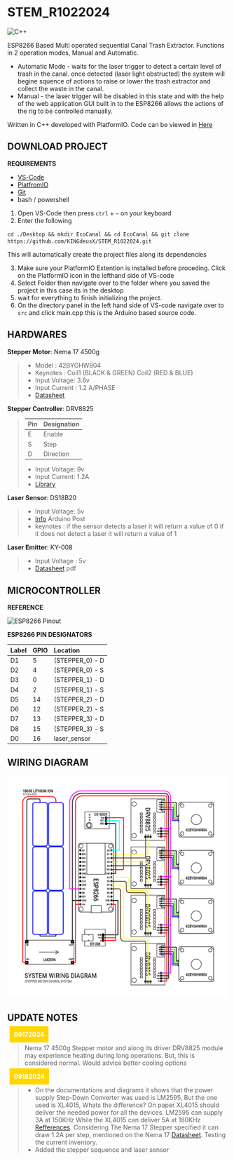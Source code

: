 # STEM\_R1022024

![C++](https://img.shields.io/badge/c++-%2300599C.svg?style=for-the-badge&logo=c%2B%2B&logoColor=white)

ESP8266 Based Multi operated sequential Canal Trash Extractor. Functions in 2 operation modes, Manual and Automatic.
* Automatic Mode - waits for the laser trigger to detect a certain level of trash in the canal. once detected (laser light obstructed) the system will begine squence of actions to raise or lower the trash extractor and collect the waste in the canal.
* Manual - the laser trigger will be disabled in this state and with the help of the web application GUI built in to the ESP8266 allows the actions of the rig to be controlled manually.

Written in C++ developed with PlatformIO.
Code can be viewed in [Here](./src/main.cpp)

## DOWNLOAD PROJECT
**REQUIREMENTS**
* [VS-Code](https://code.visualstudio.com/download)
* [PlatfromIO](https://platformio.org/install/ide?install=vscode)
* [Git](https://git-scm.com/downloads)
* bash / powershell

1. Open VS-Code then press `ctrl` + `~` on your keyboard
2. Enter the following
```
cd ./Desktop && mkdir EcoCanal && cd EcoCanal && git clone https://github.com/KINGdeusX/STEM_R1022024.git
```
This will automatically create the project files along its dependencies

3. Make sure your PlatformIO Extention is installed before proceding. Click on the PlatformIO icon in the lefthand side of VS-code
4. Select Folder then navigate over to the folder where you saved the project in this case its in the desktop
5. wait for everything to finish initializing the project.
6. On the directory panel in the left hand side of VS-code navigate over to `src` and click main.cpp this is the Arduino based source code.

## HARDWARES

**Stepper Motor**: Nema 17 4500g

> * Model : 42BYGHW804
> * Keynotes : Coil1 (BLACK & GREEN) Coil2 (RED & BLUE)
> * Input Voltage: 3.6v
> * Input Current : 1.2 A/PHASE
> * [Datasheet](https://grobotronics.com/stepper-motor-42byghw804.html?sl=en&srsltid=AfmBOoob1S9VRoTaBIgixzCNw4r2lPHLdatZdNhg1EAL_pg9pJvKSeLj)

**Stepper Controller**: DRV8825

> | Pin | Designation |
> |:-|:-|
> | E | Enable |
> | S | Step |
> | D | Direction |
> 
> * Input Voltage: 9v
> * Input Current: 1.2A
> * [Library](https://github.com/RobTillaart/DRV8825)

**Laser Sensor**: DS18B20

> * Input Voltage: 5v
> * [Info](https://forum.arduino.cc/t/documents-about-laser-sensor-ds18b20/1090450) Arduino Post
> * keynotes : if the sensor detects a laser it will return a value of 0 if it does not detect a laser it will return a value of 1

**Laser Emitter**: KY-008

> * Input Voltage : 5v
> * [Datasheet](https://datasheet4u.com/datasheet-pdf/AZ-Delivery/KY-008/pdf.php?id=1415012) pdf

## MICROCONTROLLER

**REFERENCE**

![ESP8266 Pinout](https://lastminuteengineers.com/wp-content/uploads/iot/ESP8266-Pinout-NodeMCU.png)

**ESP8266 PIN DESIGNATORS**

| Label | GPIO | Location |
| :---- | :--- | :------- |
| D1 | 5 | (STEPPER\_0) - D |
| D2 | 4 | (STEPPER\_0) - S |
| D3 | 0 | (STEPPER\_1) - D |
| D4 | 2 | (STEPPER\_1) - S |
| D5 | 14 | (STEPPER\_2) - D |
| D6 | 12 | (STEPPER\_2) - S |
| D7 | 13 | (STEPPER\_3) - D |
| D8 | 15 | (STEPPER\_3) - S |
| D0 | 16 | laser\_sensor |

## WIRING DIAGRAM

![wire.jpg](.media/img_0.jpeg)

## UPDATE NOTES

<span style="margin: 5px; padding: 10px; background-color: gold; color: white; max-width: 60px;">**09172024**</span>

> Nema 17 4500g Stepper motor and along its driver DRV8825 module may experience heating during long operations. But, this is considered normal. Would advice better cooling options

<span style="margin: 5px; padding: 10px; background-color: gold; color: white; max-width: 60px;">**09182024**</span>

> * On the documentations and diagrams it shows that the power supply Step-Down Converter was used is LM2595, But the one used is XL4015, Whats the difference? On paper XL4015 should deliver the needed power for all the devices. LM2595 can supply 3A at 150KHz While the XL4015 can deliver 5A at 180KHz [Refferences](https://www.reddit.com/r/AskElectronics/comments/u7nzyt/lm2596_vs_xl4015_demonstrably_different_one/). Considering The Nema 17 Stepper specified it can draw 1.2A per step, mentioned on the Nema 17 [Datasheet](https://grobotronics.com/stepper-motor-42byghw804.html?sl=en&srsltid=AfmBOoob1S9VRoTaBIgixzCNw4r2lPHLdatZdNhg1EAL_pg9pJvKSeLj). Testing the current inventory.
> * Added the stepper sequence and laser sensor